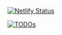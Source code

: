 [![Netlify Status](https://api.netlify.com/api/v1/badges/ad488823-febb-49e2-8a6f-3c922474d39f/deploy-status)](https://app.netlify.com/sites/chrome-voice-recognition/deploys)

 


[![TODOs](https://api.netlify.com/api/v1/badges/ad488823-febb-49e2-8a6f-3c922474d39f/deploy-status)](https://github.com/users/ofer-shaham/projects/5)